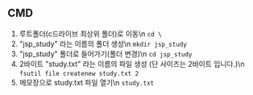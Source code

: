 ## CMD
  

1. 루트폴더(c드라이브 최상위 폴더)로 이동\n
  `cd \`
2. "jsp_study" 라는 이름의 폴더 생성\n
  `mkdir jsp_study`
3. "jsp_study" 폴더로 들어가기(폴더 변경)\n
  `cd jsp_study`
4. 2바이트 "study.txt" 라는 이름의 파일 생성 (단 사이즈는 2바이트 입니다.)\n
  `fsutil file createnew study.txt 2`
5. 메모장으로 study.txt 파일 열기\n
  `study.txt`

